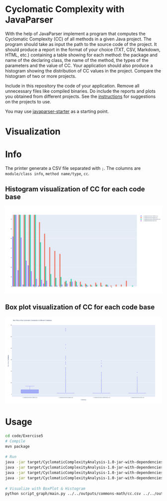 # Cyclomatic Complexity with JavaParser

With the help of JavaParser implement a program that computes the Cyclomatic Complexity (CC) of all methods in a given Java project. The program should take as input the path to the source code of the project. It should produce a report in the format of your choice (TXT, CSV, Markdown, HTML, etc.) containing a table showing for each method: the package and name of the declaring class, the name of the method, the types of the parameters and the value of CC.
Your application should also produce a histogram showing the distribution of CC values in the project. Compare the histogram of two or more projects.


Include in this repository the code of your application. Remove all unnecessary files like compiled binaries. Do include the reports and plots you obtained from different projects. See the [instructions](../sujet.md) for suggestions on the projects to use.

You may use [javaparser-starter](../code/javaparser-starter) as a starting point.

# Visualization  

# Info 

The printer generate a CSV file separated with `;`. The columns are `module/class info`, `method name/type`, `cc`. 

## Histogram visualization of CC for each code base
![Visualization of CC on apache project](Exo5histo.png) 

## Box plot visualization of CC for each code base
![Visualization of CC on apache project](Exo5boxplot.png) 

# Usage

```sh
cd code/Exercise5
# Compile
mvn package

# Run 
java -jar target/CyclomaticComplexityAnalysis-1.0-jar-with-dependencies.jar ../../projects_codebase/commons-cli/src > ../../outputs/commons-cli/cc.csv
java -jar target/CyclomaticComplexityAnalysis-1.0-jar-with-dependencies.jar ../../projects_codebase/commons-collections/src > ../../outputs/commons-collections/cc.csv
java -jar target/CyclomaticComplexityAnalysis-1.0-jar-with-dependencies.jar ../../projects_codebase/commons-lang/src > ../../outputs/commons-lang/cc.csv
java -jar target/CyclomaticComplexityAnalysis-1.0-jar-with-dependencies.jar ../../projects_codebase/commons-math/src > ../../outputs/commons-math/cc.csv

# Visualize with BoxPlot & Histogram
python script_graph/main.py ../../outputs/commons-math/cc.csv ../../outputs/commons-lang/cc.csv ../../outputs/commons-collections/cc.csv ../../outputs/commons-cli/cc.csv
```

